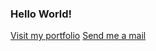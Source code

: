 ### Hello World!

[Visit my portfolio](darioevers.com)
[Send me a mail](mailto:darioevers@gmail.com)
